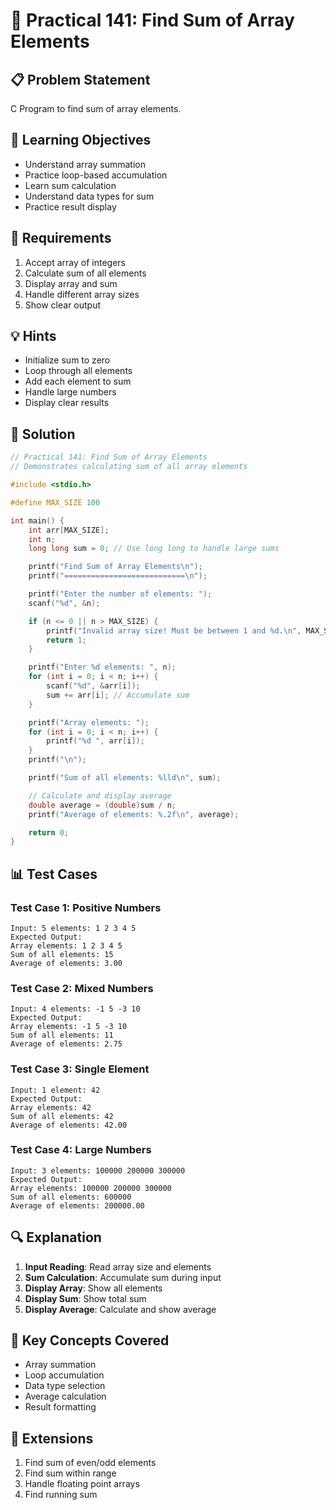 # 🎯 Practical 141: Find Sum of Array Elements

## 📋 Problem Statement

C Program to find sum of array elements.

## 🎯 Learning Objectives

- Understand array summation
- Practice loop-based accumulation
- Learn sum calculation
- Understand data types for sum
- Practice result display

## 📝 Requirements

1. Accept array of integers
2. Calculate sum of all elements
3. Display array and sum
4. Handle different array sizes
5. Show clear output

## 💡 Hints

- Initialize sum to zero
- Loop through all elements
- Add each element to sum
- Handle large numbers
- Display clear results

## 🔧 Solution

```c
// Practical 141: Find Sum of Array Elements
// Demonstrates calculating sum of all array elements

#include <stdio.h>

#define MAX_SIZE 100

int main() {
    int arr[MAX_SIZE];
    int n;
    long long sum = 0; // Use long long to handle large sums

    printf("Find Sum of Array Elements\n");
    printf("===========================\n");

    printf("Enter the number of elements: ");
    scanf("%d", &n);

    if (n <= 0 || n > MAX_SIZE) {
        printf("Invalid array size! Must be between 1 and %d.\n", MAX_SIZE);
        return 1;
    }

    printf("Enter %d elements: ", n);
    for (int i = 0; i < n; i++) {
        scanf("%d", &arr[i]);
        sum += arr[i]; // Accumulate sum
    }

    printf("Array elements: ");
    for (int i = 0; i < n; i++) {
        printf("%d ", arr[i]);
    }
    printf("\n");

    printf("Sum of all elements: %lld\n", sum);

    // Calculate and display average
    double average = (double)sum / n;
    printf("Average of elements: %.2f\n", average);

    return 0;
}
```

## 📊 Test Cases

### Test Case 1: Positive Numbers
```
Input: 5 elements: 1 2 3 4 5
Expected Output:
Array elements: 1 2 3 4 5
Sum of all elements: 15
Average of elements: 3.00
```

### Test Case 2: Mixed Numbers
```
Input: 4 elements: -1 5 -3 10
Expected Output:
Array elements: -1 5 -3 10
Sum of all elements: 11
Average of elements: 2.75
```

### Test Case 3: Single Element
```
Input: 1 element: 42
Expected Output:
Array elements: 42
Sum of all elements: 42
Average of elements: 42.00
```

### Test Case 4: Large Numbers
```
Input: 3 elements: 100000 200000 300000
Expected Output:
Array elements: 100000 200000 300000
Sum of all elements: 600000
Average of elements: 200000.00
```

## 🔍 Explanation

1. **Input Reading**: Read array size and elements
2. **Sum Calculation**: Accumulate sum during input
3. **Display Array**: Show all elements
4. **Display Sum**: Show total sum
5. **Display Average**: Calculate and show average

## 🎯 Key Concepts Covered

- Array summation
- Loop accumulation
- Data type selection
- Average calculation
- Result formatting

## 🚀 Extensions

1. Find sum of even/odd elements
2. Find sum within range
3. Handle floating point arrays
4. Find running sum